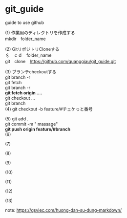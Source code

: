 # git_guide
guide to use github

(1)	作業用のディレクトリを作成する  
	mkdir　folder_name
	
(2)	GitリポジトリCloneする  
	＄　ｃｄ　folder_name  
	git　clone　https://github.com/quanggiau/git_guide.git  
	
(3)	ブランチcheckoutする  
	git branch -r  
	git fetch  
	git branch -r  
	**git fetch origin ....**  
	git checkout ...  
	git branch  
(4)
	git checkout -b feature/#チェケっと番号  
	
(5)
	git add .  
	git commit -m " massage"  
	**git push origin feature/#branch**  
(6)

(7)

(8)

(9)

(10)

(11)

(12)

(13)

note: https://gsviec.com/huong-dan-su-dung-markdown/